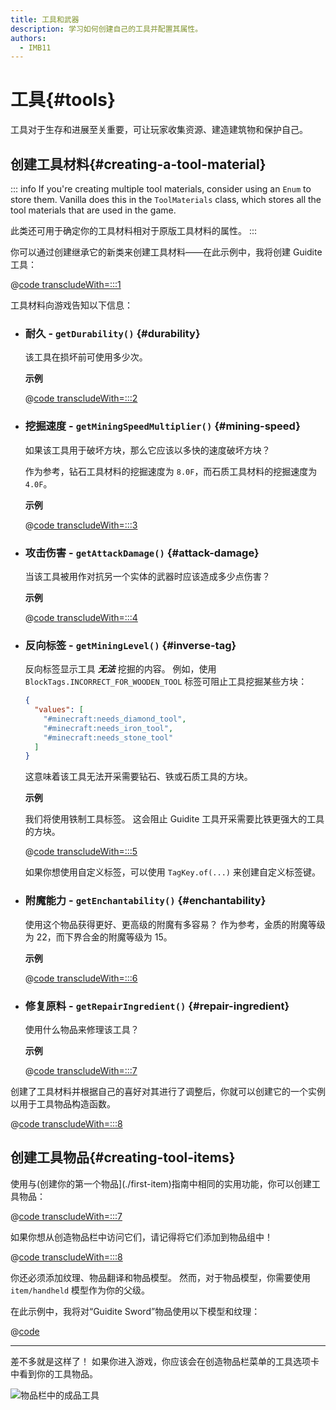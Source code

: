 ```yaml
---
title: 工具和武器
description: 学习如何创建自己的工具并配置其属性。
authors:
  - IMB11
---
```


# 工具{#tools}

工具对于生存和进展至关重要，可让玩家收集资源、建造建筑物和保护自己。

## 创建工具材料{#creating-a-tool-material}

::: info
If you're creating multiple tool materials, consider using an `Enum` to store them. Vanilla does this in the `ToolMaterials` class, which stores all the tool materials that are used in the game.

此类还可用于确定你的工具材料相对于原版工具材料的属性。
:::

你可以通过创建继承它的新类来创建工具材料——在此示例中，我将创建 Guidite 工具：

@[code transcludeWith=:::1](@/reference/latest/src/main/java/com/example/docs/item/tool/GuiditeMaterial.java)

工具材料向游戏告知以下信息：

- ### 耐久 - `getDurability()` {#durability}

  该工具在损坏前可使用多少次。

  **示例**

  @[code transcludeWith=:::2](@/reference/latest/src/main/java/com/example/docs/item/tool/GuiditeMaterial.java)

- ### 挖掘速度 - `getMiningSpeedMultiplier()` {#mining-speed}

  如果该工具用于破坏方块，那么它应该以多快的速度破坏方块？

  作为参考，钻石工具材料的挖掘速度为 `8.0F`，而石质工具材料的挖掘速度为 `4.0F`。

  **示例**

  @[code transcludeWith=:::3](@/reference/latest/src/main/java/com/example/docs/item/tool/GuiditeMaterial.java)

- ### 攻击伤害 - `getAttackDamage()` {#attack-damage}

  当该工具被用作对抗另一个实体的武器时应该造成多少点伤害？

  **示例**

  @[code transcludeWith=:::4](@/reference/latest/src/main/java/com/example/docs/item/tool/GuiditeMaterial.java)

- ### 反向标签 - `getMiningLevel()` {#inverse-tag}

  反向标签显示工具 _**无法**_ 挖掘的内容。 例如，使用 `BlockTags.INCORRECT_FOR_WOODEN_TOOL` 标签可阻止工具挖掘某些方块：

  ```json
  {
    "values": [
      "#minecraft:needs_diamond_tool",
      "#minecraft:needs_iron_tool",
      "#minecraft:needs_stone_tool"
    ]
  }
  ```

  这意味着该工具无法开采需要钻石、铁或石质工具的方块。

  **示例**

  我们将使用铁制工具标签。 这会阻止 Guidite 工具开采需要比铁更强大的工具的方块。

  @[code transcludeWith=:::5](@/reference/latest/src/main/java/com/example/docs/item/tool/GuiditeMaterial.java)

  如果你想使用自定义标签，可以使用 `TagKey.of(...)` 来创建自定义标签键。

- ### 附魔能力 - `getEnchantability()` {#enchantability}

  使用这个物品获得更好、更高级的附魔有多容易？ 作为参考，金质的附魔等级为 22，而下界合金的附魔等级为 15。

  **示例**

  @[code transcludeWith=:::6](@/reference/latest/src/main/java/com/example/docs/item/tool/GuiditeMaterial.java)

- ### 修复原料 - `getRepairIngredient()` {#repair-ingredient}

  使用什么物品来修理该工具？

  **示例**

  @[code transcludeWith=:::7](@/reference/latest/src/main/java/com/example/docs/item/tool/GuiditeMaterial.java)

创建了工具材料并根据自己的喜好对其进行了调整后，你就可以创建它的一个实例以用于工具物品构造函数。

@[code transcludeWith=:::8](@/reference/latest/src/main/java/com/example/docs/item/tool/GuiditeMaterial.java)

## 创建工具物品{#creating-tool-items}

使用与(创建你的第一个物品](./first-item)指南中相同的实用功能，你可以创建工具物品：

@[code transcludeWith=:::7](@/reference/latest/src/main/java/com/example/docs/item/ModItems.java)

如果你想从创造物品栏中访问它们，请记得将它们添加到物品组中！

@[code transcludeWith=:::8](@/reference/latest/src/main/java/com/example/docs/item/ModItems.java)

你还必须添加纹理、物品翻译和物品模型。 然而，对于物品模型，你需要使用 `item/handheld` 模型作为你的父级。

在此示例中，我将对“Guidite Sword”物品使用以下模型和纹理：

@[code](@/reference/latest/src/main/resources/assets/fabric-docs-reference/models/item/guidite_sword.json)

<DownloadEntry type="Texture" visualURL="/assets/develop/items/tools_0.png" downloadURL="/assets/develop/items/tools_0_small.png" />

---

差不多就是这样了！ 如果你进入游戏，你应该会在创造物品栏菜单的工具选项卡中看到你的工具物品。

![物品栏中的成品工具](/assets/develop/items/tools_1.png)

